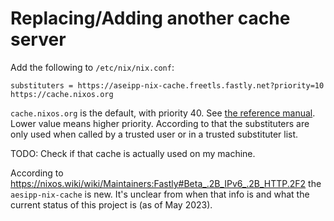 # Replacing/Adding another cache server

Add the following to `/etc/nix/nix.conf`:

```
substituters = https://aseipp-nix-cache.freetls.fastly.net?priority=10 https://cache.nixos.org
```

`cache.nixos.org` is the default, with priority 40.
See [the reference manual](https://nixos.org/manual/nix/stable/command-ref/conf-file.html#conf-substituters).
Lower value means higher priority.
According to that the substituters are only used when called by a trusted user or in a trusted substituter list.

TODO: Check if that cache is actually used on my machine.

According to <https://nixos.wiki/wiki/Maintainers:Fastly#Beta_.2B_IPv6_.2B_HTTP.2F2> the `aesipp-nix-cache` is new.
It's unclear from when that info is and what the current status of this project is (as of May 2023).
